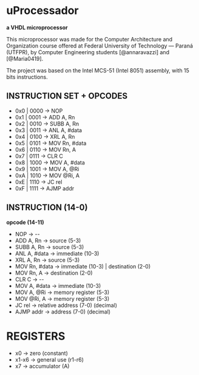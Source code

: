 ﻿# uProcessador

**a VHDL microprocessor**

This microprocessor was made for the Computer Architecture and Organization course offered at Federal University of Technology — Paraná (UTFPR), by Computer Engineering students [@annaravazzi] and [@Maria0419].

The project was based on the Intel MCS-51 (Intel 8051) assembly, with 15 bits instructions.

## INSTRUCTION SET + OPCODES
- 0x0 | 0000  -> NOP           
- 0x1 | 0001  -> ADD A, Rn     
- 0x2 | 0010  -> SUBB A, Rn    
- 0x3 | 0011  -> ANL A, #data   
- 0x4 | 0100  -> XRL A, Rn    
- 0x5 | 0101  -> MOV Rn, #data  
- 0x6 | 0110  -> MOV Rn, A   
- 0x7 | 0111  -> CLR C
- 0x8 | 1000  -> MOV A, #data
- 0x9 | 1001  -> MOV A, @Ri
- 0xA | 1010  -> MOV @Ri, A
- 0xE | 1110  -> JC rel  
- 0xF | 1111  -> AJMP addr


## INSTRUCTION (14-0)

**opcode (14-11)**

- NOP           -> --
- ADD A, Rn     -> source (5-3)
- SUBB A, Rn    -> source (5-3)
- ANL A, #data  -> immediate (10-3)
- XRL A, Rn     -> source (5-3)
- MOV Rn, #data -> immediate (10-3) | destination (2-0) 
- MOV Rn, A     -> destination (2-0)
- CLR C         -> --
- MOV A, #data  -> immediate (10-3)
- MOV A, @Ri    -> memory register (5-3)
- MOV @Ri, A    -> memory register (5-3)
- JC rel        -> relative address (7-0) (decimal)
- AJMP addr     -> address (7-0) (decimal)


# REGISTERS
- x0    -> zero (constant)
- x1-x6 -> general use (r1-r6)
- x7    -> accumulator (A)
